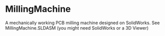 # MillingMachine

A mechanically working PCB milling machine designed on SolidWorks. See MillingMachine.SLDASM (you might need SolidWorks or a 3D Viewer)
